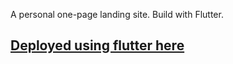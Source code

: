 A personal one-page landing site. Build with Flutter.

## [Deployed using flutter here](https://dziardziel.com)
